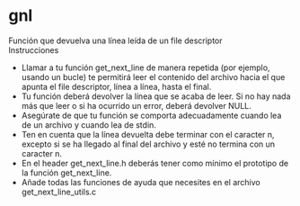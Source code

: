 # gnl
Función que devuelva una línea leída de un file descriptor\
Instrucciones
- Llamar a tu función get_next_line de manera repetida (por ejemplo, usando un bucle) te permitirá leer el contenido del archivo hacia el que apunta el file descriptor, línea a línea, hasta el final.
- Tu función deberá devolver la línea que se acaba de leer. Si no hay nada más que leer o si ha ocurrido un error, deberá devolver NULL.
- Asegúrate de que tu función se comporta adecuadamente cuando lea de un archivo y cuando lea de stdin.
- Ten en cuenta que la línea devuelta debe terminar con el caracter n, excepto si se ha llegado al final del archivo y esté no termina con un caracter n.
- En el header get_next_line.h deberás tener como mínimo el prototipo de la función get_next_line.
- Añade todas las funciones de ayuda que necesites en el archivo get_next_line_utils.c
